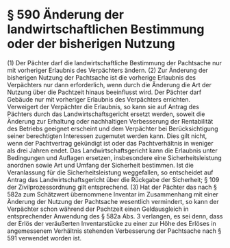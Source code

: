 # § 590 Änderung der landwirtschaftlichen Bestimmung oder der bisherigen Nutzung
(1) Der Pächter darf die landwirtschaftliche Bestimmung der Pachtsache nur mit vorheriger Erlaubnis des Verpächters ändern.
(2) Zur Änderung der bisherigen Nutzung der Pachtsache ist die vorherige Erlaubnis des Verpächters nur dann erforderlich, wenn durch die Änderung die Art der Nutzung über die Pachtzeit hinaus beeinflusst wird. Der Pächter darf Gebäude nur mit vorheriger Erlaubnis des Verpächters errichten. Verweigert der Verpächter die Erlaubnis, so kann sie auf Antrag des Pächters durch das Landwirtschaftsgericht ersetzt werden, soweit die Änderung zur Erhaltung oder nachhaltigen Verbesserung der Rentabilität des Betriebs geeignet erscheint und dem Verpächter bei Berücksichtigung seiner berechtigten Interessen zugemutet werden kann. Dies gilt nicht, wenn der Pachtvertrag gekündigt ist oder das Pachtverhältnis in weniger als drei Jahren endet. Das Landwirtschaftsgericht kann die Erlaubnis unter Bedingungen und Auflagen ersetzen, insbesondere eine Sicherheitsleistung anordnen sowie Art und Umfang der Sicherheit bestimmen. Ist die Veranlassung für die Sicherheitsleistung weggefallen, so entscheidet auf Antrag das Landwirtschaftsgericht über die Rückgabe der Sicherheit; § 109 der Zivilprozessordnung gilt entsprechend.
(3) Hat der Pächter das nach § 582a zum Schätzwert übernommene Inventar im Zusammenhang mit einer Änderung der Nutzung der Pachtsache wesentlich vermindert, so kann der Verpächter schon während der Pachtzeit einen Geldausgleich in entsprechender Anwendung des § 582a Abs. 3 verlangen, es sei denn, dass der Erlös der veräußerten Inventarstücke zu einer zur Höhe des Erlöses in angemessenem Verhältnis stehenden Verbesserung der Pachtsache nach § 591 verwendet worden ist.